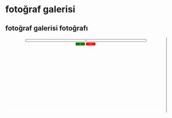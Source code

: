# fotoğraf galerisi

## fotoğraf galerisi fotoğrafı
![alt text](recording-2024-08-14-10-25-11-ezgif.com-video-to-gif-converter.gif)